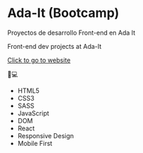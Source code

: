 # Ada-It (Bootcamp)

Proyectos de desarrollo Front-end en Ada It

Front-end dev projects at Ada-It

[Click to go to website](https://irismazzuca.github.io/Ada-It/)

  👩💻
- HTML5
- CSS3
- SASS
- JavaScript
- DOM
- React
- Responsive Design
- Mobile First
